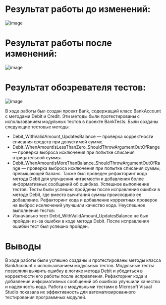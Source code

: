# Результат работы до изменений:
![image](https://github.com/user-attachments/assets/ee60e2dc-279d-4c9f-98d8-752c9a636225)

# Результат работы после изменений:
![image](https://github.com/user-attachments/assets/46924316-ee2a-4c19-905e-fe0785df19c3)

# Результат обозревателя тестов:
![image](https://github.com/user-attachments/assets/0fff529d-e896-42b6-8109-30aad110fe46)

В ходе работы был создан проект Bank, содержащий класс BankAccount с методами Debit и Credit. Эти методы были протестированы с использованием модульных тестов в проекте BankTests. Были созданы следующие тестовые методы:
- Debit_WithValidAmount_UpdatesBalance — проверка корректности списания средств при допустимой сумме.
- Debit_WhenAmountIsLessThanZero_ShouldThrowArgumentOutOfRange — проверка выброса исключения при попытке списания отрицательной суммы.
- Debit_WhenAmountIsMoreThanBalance_ShouldThrowArgumentOutOfRange — проверка выброса исключения при попытке списания суммы, превышающей баланс.
Также был проведен рефакторинг кода метода Debit для улучшения читаемости и добавления более информативных сообщений об ошибках. Успешное выполнение тестов:
Тесты были успешно пройдены после исправления ошибки в методе Debit, где вместо вычитания суммы происходило ее добавление.
Рефакторинг кода и добавление корректных проверок на выброс исключений улучшили качество кода.
Неуспешное выполнение тестов:
- Изначально тест Debit_WithValidAmount_UpdatesBalance не был пройден из-за ошибки в коде метода Debit. После исправления ошибки тест был успешно пройден.

# Выводы
В ходе работы были успешно созданы и протестированы методы класса BankAccount с использованием модульных тестов. Модульные тесты позволили выявить ошибку в логике метода Debit и убедиться в корректности его работы после исправления. Рефакторинг кода и добавление информативных сообщений об ошибках улучшили качество и надежность кода. Работа с модульными тестами в Microsoft Visual Studio показала их эффективность для автоматизированного тестирования программных модулей.


